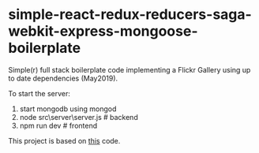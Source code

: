 # simple-react-redux-reducers-saga-webkit-express-mongoose-boilerplate
Simple(r) full stack boilerplate code implementing a Flickr Gallery using up to date dependencies (May2019).

To start the server:
1. start mongodb using mongod
2. node src\server\server.js # backend
3. npm run dev # frontend


This project is based on [this](https://github.com/wix-incubator/flickr-gallery-exam) code.
